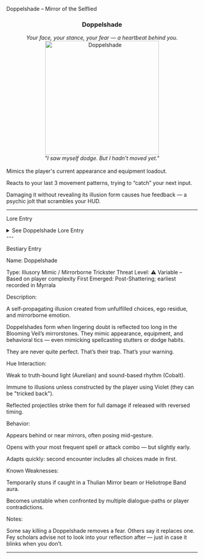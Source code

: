 Doppelshade – Mirror of the Selflied

<div align="center">
  <h3>Doppelshade</h3>
  <i>Your face, your stance, your fear — a heartbeat behind you.</i></br>
  <img src="../../assets/monsters/doppelshade.png" alt="Doppelshade" width="300">
  </br><i>"I saw myself dodge. But I hadn’t moved yet."</i></br></br>
</div>Mimics the player's current appearance and equipment loadout.

Reacts to your last 3 movement patterns, trying to “catch” your next input.

Damaging it without revealing its illusion form causes hue feedback — a psychic jolt that scrambles your HUD.



---

Lore Entry

<details><summary>See Doppelshade Lore Entry</summary>Lore Entry: Fragmented Memory from the Thulian Mirror

> “Reflections should show truth. But in dreams, even mirrors lie kindly.”



> There are things that wear your face. Not out of malice — but because they don’t know their own anymore.



> The Doppelshade is not born. It is caught — a slip of intent, a lingering gesture you forgot you made. It waits in veil-thin mirrors, rehearsing your doubts until they can dance without you.



> I watched a traveler argue with theirs for hours. When I returned, only one walked away. I couldn't say who.



> They say the Thulian Court once kept a hall of mirrors where you could see every choice you didn’t make. That hall burned. But the reflections... didn’t die.



> If your reflection attacks first, it was never yours.



> — Scribed into the petals of a Liseran Lily, pressed between two illusion-stung pages.



</details>
---

Bestiary Entry

Name:	Doppelshade

Type:	Illusory Mimic / Mirrorborne Trickster
Threat Level:	⚠️ Variable – Based on player complexity
First Emerged:	Post-Shattering; earliest recorded in Myrrala


Description:

A self-propagating illusion created from unfulfilled choices, ego residue, and mirrorborne emotion.

Doppelshades form when lingering doubt is reflected too long in the Blooming Veil’s mirrorstones.
They mimic appearance, equipment, and behavioral tics — even mimicking spellcasting stutters or dodge habits.

They are never quite perfect. That’s their trap. That’s your warning.

Hue Interaction:

Weak to truth-bound light (Aurelian) and sound-based rhythm (Cobalt).

Immune to illusions unless constructed by the player using Violet (they can be "tricked back").

Reflected projectiles strike them for full damage if released with reversed timing.


Behavior:

Appears behind or near mirrors, often posing mid-gesture.

Opens with your most frequent spell or attack combo — but slightly early.

Adapts quickly: second encounter includes all choices made in first.


Known Weaknesses:

Temporarily stuns if caught in a Thulian Mirror beam or Heliotrope Band aura.

Becomes unstable when confronted by multiple dialogue-paths or player contradictions.


Notes:

Some say killing a Doppelshade removes a fear.
Others say it replaces one.
Fey scholars advise not to look into your reflection after — just in case it blinks when you don’t.


---


